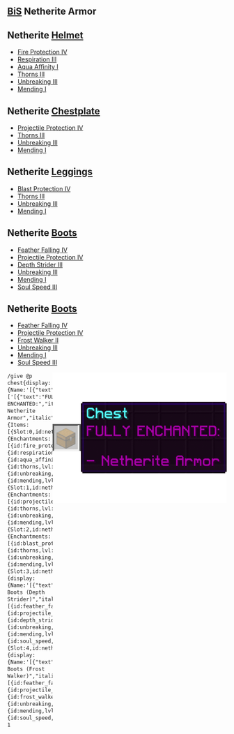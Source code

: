 ## [BiS](https://en.wikipedia.org/wiki/BIS#Science_and_technology) Netherite Armor

## Netherite [Helmet](https://minecraft.gamepedia.com/Helmet)  
* [Fire Protection IV](https://minecraft.gamepedia.com/Fire_Protection)  
* [Respiration III](https://minecraft.gamepedia.com/Respiration)  
* [Aqua Affinity I](https://minecraft.gamepedia.com/Aqua_Affinity)  
* [Thorns III](https://minecraft.gamepedia.com/Thorns)  
* [Unbreaking III](https://minecraft.gamepedia.com/Unbreaking)  
* [Mending I](https://minecraft.gamepedia.com/Mending)

## Netherite [Chestplate](https://minecraft.gamepedia.com/Chestplate)  
* [Projectile Protection IV](https://minecraft.gamepedia.com/Projectile_Protection)  
* [Thorns III](https://minecraft.gamepedia.com/Thorns)  
* [Unbreaking III](https://minecraft.gamepedia.com/Unbreaking)  
* [Mending I](https://minecraft.gamepedia.com/Mending)  

## Netherite [Leggings](https://minecraft.gamepedia.com/Leggings)  
* [Blast Protection IV](https://minecraft.gamepedia.com/Blast_Protection)  
* [Thorns III](https://minecraft.gamepedia.com/Thorns)  
* [Unbreaking III](https://minecraft.gamepedia.com/Unbreaking)  
* [Mending I](https://minecraft.gamepedia.com/Mending)

## Netherite [Boots](https://minecraft.gamepedia.com/Boots)  
* [Feather Falling IV](https://minecraft.gamepedia.com/Feather_Falling)  
* [Projectile Protection IV](https://minecraft.gamepedia.com/Projectile_Protection)  
* [Depth Strider III](https://minecraft.gamepedia.com/Depth_Strider)  
* [Unbreaking III](https://minecraft.gamepedia.com/Unbreaking)  
* [Mending I](https://minecraft.gamepedia.com/Mending)  
* [Soul Speed III](https://minecraft.gamepedia.com/Soul_Speed)

## Netherite [Boots](https://minecraft.gamepedia.com/Boots)  
* [Feather Falling IV](https://minecraft.gamepedia.com/Feather_Falling)  
* [Projectile Protection IV](https://minecraft.gamepedia.com/Projectile_Protection)  
* [Frost Walker II](https://minecraft.gamepedia.com/Frost_Walker)  
* [Unbreaking III](https://minecraft.gamepedia.com/Unbreaking)  
* [Mending I](https://minecraft.gamepedia.com/Mending)  
* [Soul Speed III](https://minecraft.gamepedia.com/Soul_Speed)  


<img src="../img/bis-netherite-armor.gif" align="right" height="300"/>

```
/give @p chest{display:{Name:'[{"text":"Chest","italic":false,"color":"aqua"}]',Lore:['[{"text":"FULLY ENCHANTED:","italic":false}]','[{"text":"","italic":false}]','[{"text":"- Netherite Armor","italic":false}]']},BlockEntityTag:{Items:[{Slot:0,id:netherite_helmet,Count:1,tag:{Enchantments:[{id:fire_protection,lvl:4},{id:respiration,lvl:3},{id:aqua_affinity,lvl:1},{id:thorns,lvl:3},{id:unbreaking,lvl:3},{id:mending,lvl:1}]}},{Slot:1,id:netherite_chestplate,Count:1,tag:{Enchantments:[{id:projectile_protection,lvl:4},{id:thorns,lvl:3},{id:unbreaking,lvl:3},{id:mending,lvl:1}]}},{Slot:2,id:netherite_leggings,Count:1,tag:{Enchantments:[{id:blast_protection,lvl:4},{id:thorns,lvl:3},{id:unbreaking,lvl:3},{id:mending,lvl:1}]}},{Slot:3,id:netherite_boots,Count:1,tag:{display:{Name:'[{"text":"Netherite Boots (Depth Strider)","italic":false,"color":"aqua"}]'},Enchantments:[{id:feather_falling,lvl:4},{id:projectile_protection,lvl:4},{id:depth_strider,lvl:3},{id:unbreaking,lvl:3},{id:mending,lvl:1},{id:soul_speed,lvl:3}]}},{Slot:4,id:netherite_boots,Count:1,tag:{display:{Name:'[{"text":"Netherite Boots (Frost Walker)","italic":false,"color":"aqua"}]'},Enchantments:[{id:feather_falling,lvl:4},{id:projectile_protection,lvl:4},{id:frost_walker,lvl:2},{id:unbreaking,lvl:3},{id:mending,lvl:1},{id:soul_speed,lvl:3}]}}]}} 1
```
